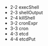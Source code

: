- 2-2   execShell
- 2-3   shellOutput
- 2-4   killShell
- 3-2   cronExpr
- 3-3   cron
- 4-3   etcd
- 4-4   etcdPut
